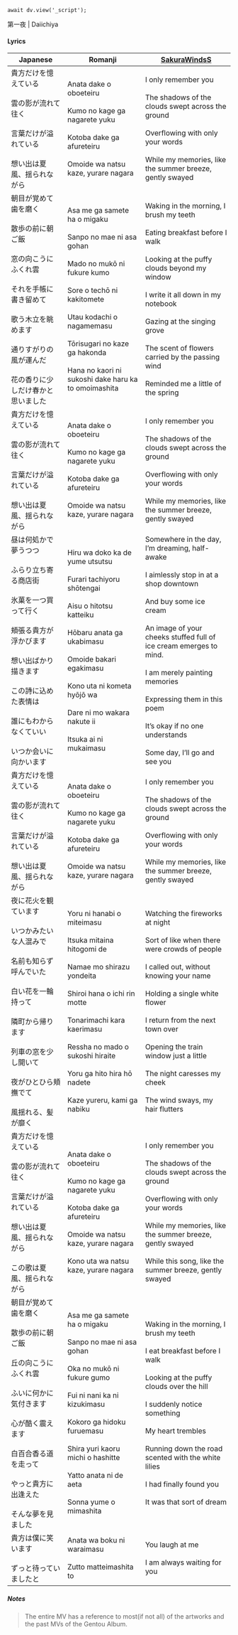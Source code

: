 ```dataviewjs
await dv.view('_script');
```
第一夜 | Daiichiya
#### Lyrics

| Japanese                                                                                                                                    | Romanji                                                                                                                                                                                                                                                                           | [SakuraWindsS](https://docs.google.com/document/d/1NArzwf94kimzr371iZBPELcmeJYdaRRXOLm2Sw83VWQ)                                                                                                                                                                                                                                                           |
| ------------------------------------------------------------------------------------------------------------------------------------------- | --------------------------------------------------------------------------------------------------------------------------------------------------------------------------------------------------------------------------------------------------------------------------------- | --------------------------------------------------------------------------------------------------------------------------------------------------------------------------------------------------------------------------------------------------------------------------------------------------------------------------------------------------------- |
| 貴方だけを憶えている<br><br>雲の影が流れて往く<br><br>言葉だけが溢れている<br><br>想い出は夏風、揺られながら                                                                          | Anata dake o oboeteiru<br><br>Kumo no kage ga nagarete yuku<br><br>Kotoba dake ga afureteiru<br><br>Omoide wa natsu kaze, yurare nagara                                                                                                                                           | I only remember you<br><br>The shadows of the clouds swept across the ground<br><br>Overflowing with only your words<br><br>While my memories, like the summer breeze, gently swayed                                                                                                                                                                      |
| 朝目が覚めて歯を磨く<br><br>散歩の前に朝ご飯<br><br>窓の向こうにふくれ雲<br><br>それを手帳に書き留めて<br><br>歌う木立を眺めます<br><br>通りすがりの風が運んだ<br><br>花の香りに少しだけ春かと思いました                | Asa me ga samete ha o migaku<br><br>Sanpo no mae ni asa gohan<br><br>Mado no mukō ni fukure kumo<br><br>Sore o techō ni kakitomete<br><br>Utau kodachi o nagamemasu<br><br>Tōrisugari no kaze ga hakonda<br><br>Hana no kaori ni sukoshi dake haru ka to omoimashita              | Waking in the morning, I brush my teeth<br><br>Eating breakfast before I walk<br><br>Looking at the puffy clouds beyond my window<br><br>I write it all down in my notebook<br><br>Gazing at the singing grove<br><br>The scent of flowers carried by the passing wind<br><br>Reminded me a little of the spring                                          |
| 貴方だけを憶えている<br><br>雲の影が流れて往く<br><br>言葉だけが溢れている<br><br>想い出は夏風、揺られながら                                                                          | Anata dake o oboeteiru<br><br>Kumo no kage ga nagarete yuku<br><br>Kotoba dake ga afureteiru<br><br>Omoide wa natsu kaze, yurare nagara                                                                                                                                           | I only remember you<br><br>The shadows of the clouds swept across the ground<br><br>Overflowing with only your words<br><br>While my memories, like the summer breeze, gently swayed                                                                                                                                                                      |
| 昼は何処かで夢うつつ<br><br>ふらり立ち寄る商店街<br><br>氷菓を一つ買って行く<br><br>頬張る貴方が浮かびます<br><br>想い出ばかり描きます<br><br>この詩に込めた表情は<br><br>誰にもわからなくていい<br><br>いつか会いに向かいます | Hiru wa doko ka de yume utsutsu<br><br>Furari tachiyoru shōtengai<br><br>Aisu o hitotsu katteiku<br><br>Hōbaru anata ga ukabimasu<br><br>Omoide bakari egakimasu<br><br>Kono uta ni kometa hyōjō wa<br><br>Dare ni mo wakara nakute ii<br><br>Itsuka ai ni mukaimasu              | Somewhere in the day, I’m dreaming, half-awake<br><br>I aimlessly stop in at a shop downtown<br><br>And buy some ice cream<br><br>An image of your cheeks stuffed full of ice cream emerges to mind.<br><br>I am merely painting memories<br><br>Expressing them in this poem<br><br>It’s okay if no one understands<br><br>Some day, I’ll go and see you |
| 貴方だけを憶えている<br><br>雲の影が流れて往く<br><br>言葉だけが溢れている<br><br>想い出は夏風、揺られながら                                                                          | Anata dake o oboeteiru<br><br>Kumo no kage ga nagarete yuku<br><br>Kotoba dake ga afureteiru<br><br>Omoide wa natsu kaze, yurare nagara                                                                                                                                           | I only remember you<br><br>The shadows of the clouds swept across the ground<br><br>Overflowing with only your words<br><br>While my memories, like the summer breeze, gently swayed                                                                                                                                                                      |
| 夜に花火を観ています<br><br>いつかみたいな人混みで<br><br>名前も知らず呼んでいた<br><br>白い花を一輪持って<br><br>隣町から帰ります<br><br>列車の窓を少し開いて<br><br>夜がひとひら頬撫でて<br><br>風揺れる、髪が靡く      | Yoru ni hanabi o miteimasu<br><br>Itsuka mitaina hitogomi de<br><br>Namae mo shirazu yondeita<br><br>Shiroi hana o ichi rin motte<br><br>Tonarimachi kara kaerimasu<br><br>Ressha no mado o sukoshi hiraite<br><br>Yoru ga hito hira hō nadete<br><br>Kaze yureru, kami ga nabiku | Watching the fireworks at night<br><br>Sort of like when there were crowds of people<br><br>I called out, without knowing your name<br><br>Holding a single white flower<br><br>I return from the next town over<br><br>Opening the train window just a little<br><br>The night caresses my cheek<br><br>The wind sways, my hair flutters                 |
| 貴方だけを憶えている<br><br>雲の影が流れて往く<br><br>言葉だけが溢れている<br><br>想い出は夏風、揺られながら<br><br>この歌は夏風、揺られながら                                                     | Anata dake o oboeteiru<br><br>Kumo no kage ga nagarete yuku<br><br>Kotoba dake ga afureteiru<br><br>Omoide wa natsu kaze, yurare nagara<br><br>Kono uta wa natsu kaze, yurare nagara                                                                                              | I only remember you<br><br>The shadows of the clouds swept across the ground<br><br>Overflowing with only your words<br><br>While my memories, like the summer breeze, gently swayed<br><br>While this song, like the summer breeze, gently swayed                                                                                                        |
| 朝目が覚めて歯を磨く<br><br>散歩の前に朝ご飯<br><br>丘の向こうにふくれ雲<br><br>ふいに何かに気付きます<br><br>心が酷く震えます<br><br>白百合香る道を走って<br><br>やっと貴方に出逢えた<br><br>そんな夢を見ました        | Asa me ga samete ha o migaku<br><br>Sanpo no mae ni asa gohan<br><br>Oka no mukō ni fukure gumo<br><br>Fui ni nani ka ni kizukimasu<br><br>Kokoro ga hidoku furuemasu<br><br>Shira yuri kaoru michi o hashitte<br><br>Yatto anata ni de aeta<br><br>Sonna yume o mimashita        | Waking in the morning, I brush my teeth<br><br>I eat breakfast before I walk<br><br>Looking at the puffy clouds over the hill<br><br>I suddenly notice something<br><br>My heart trembles<br><br>Running down the road scented with the white lilies<br><br>I had finally found you<br><br>It was that sort of dream                                      |
| 貴方は僕に笑います<br><br>ずっと待っていましたと                                                                                                                | Anata wa boku ni waraimasu<br><br>Zutto matteimashita to                                                                                                                                                                                                                          | You laugh at me<br><br>I am always waiting for you                                                                                                                                                                                                                                                                                                        |
##### Notes
>The entire MV has a reference to most(if not all) of the artworks and the past MVs of the Gentou Album.